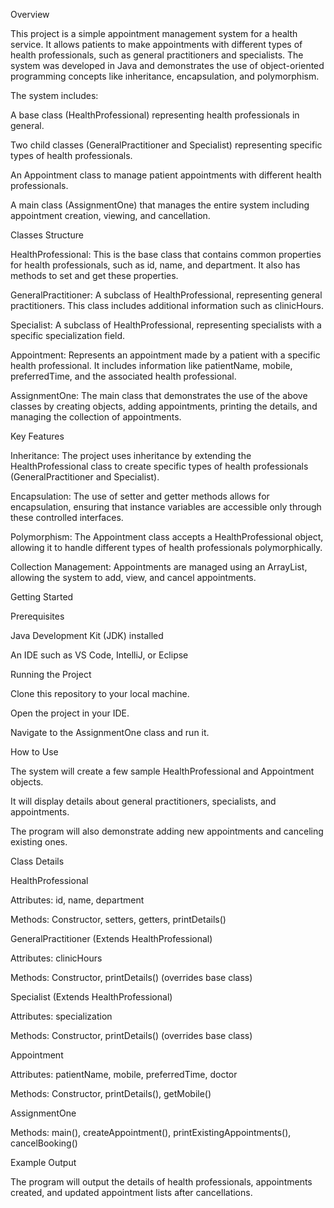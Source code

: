 Overview

This project is a simple appointment management system for a health service.   It allows patients to make appointments with different types of health professionals, such as general practitioners and specialists.   The system was developed in Java and demonstrates the use of object-oriented programming concepts like inheritance, encapsulation, and polymorphism.

The system includes:

A base class (HealthProfessional) representing health professionals in general.

Two child classes (GeneralPractitioner and Specialist) representing specific types of health professionals.

An Appointment class to manage patient appointments with different health professionals.

A main class (AssignmentOne) that manages the entire system including appointment creation, viewing, and cancellation.

Classes Structure

HealthProfessional: This is the base class that contains common properties for health professionals, such as id, name, and department.   It also has methods to set and get these properties.

GeneralPractitioner: A subclass of HealthProfessional, representing general practitioners.   This class includes additional information such as clinicHours.

Specialist: A subclass of HealthProfessional, representing specialists with a specific specialization field.

Appointment: Represents an appointment made by a patient with a specific health professional.   It includes information like patientName, mobile, preferredTime, and the associated health professional.

AssignmentOne: The main class that demonstrates the use of the above classes by creating objects, adding appointments, printing the details, and managing the collection of appointments.

Key Features

Inheritance: The project uses inheritance by extending the HealthProfessional class to create specific types of health professionals (GeneralPractitioner and Specialist).

Encapsulation: The use of setter and getter methods allows for encapsulation, ensuring that instance variables are accessible only through these controlled interfaces.

Polymorphism: The Appointment class accepts a HealthProfessional object, allowing it to handle different types of health professionals polymorphically.

Collection Management: Appointments are managed using an ArrayList, allowing the system to add, view, and cancel appointments.

Getting Started

Prerequisites

Java Development Kit (JDK) installed

An IDE such as VS Code, IntelliJ, or Eclipse

Running the Project

Clone this repository to your local machine.

Open the project in your IDE.

Navigate to the AssignmentOne class and run it.

How to Use

The system will create a few sample HealthProfessional and Appointment objects.

It will display details about general practitioners, specialists, and appointments.

The program will also demonstrate adding new appointments and canceling existing ones.

Class Details

HealthProfessional

Attributes: id, name, department

Methods: Constructor, setters, getters, printDetails()

GeneralPractitioner (Extends HealthProfessional)

Attributes: clinicHours

Methods: Constructor, printDetails() (overrides base class)

Specialist (Extends HealthProfessional)

Attributes: specialization

Methods: Constructor, printDetails() (overrides base class)

Appointment

Attributes: patientName, mobile, preferredTime, doctor

Methods: Constructor, printDetails(), getMobile()

AssignmentOne

Methods: main(), createAppointment(), printExistingAppointments(), cancelBooking()

Example Output

The program will output the details of health professionals, appointments created, and updated appointment lists after cancellations.
